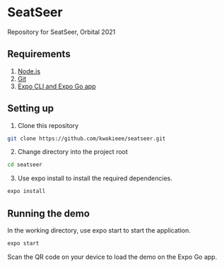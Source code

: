 # SeatSeer
Repository for SeatSeer, Orbital 2021

## Requirements
1. [Node.js](https://nodejs.org/)
2. [Git](https://git-scm.com/)
3. [Expo CLI and Expo Go app](https://docs.expo.io/get-started/installation/)

## Setting up
1. Clone this repository

```bash
git clone https://github.com/kwokieee/seatseer.git
```

2. Change directory into the project root

```bash
cd seatseer
```

3. Use expo install to install the required dependencies.

```bash
expo install
```

## Running the demo
In the working directory, use expo start to start the application.

```bash
expo start
```

Scan the QR code on your device to load the demo on the Expo Go app.
